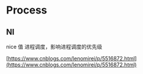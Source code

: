 Process
=====



NI
----
nice 值
进程调度，影响进程调度的优先级

[https://www.cnblogs.com/lenomirei/p/5516872.html](https://www.cnblogs.com/lenomirei/p/5516872.html)


